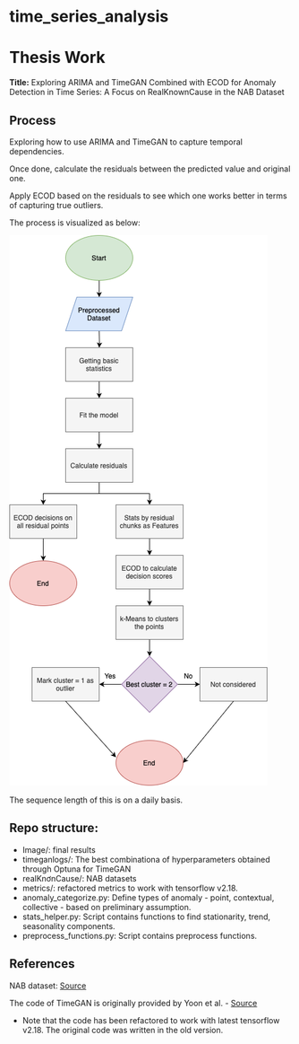 # time_series_analysis
# Thesis Work  
**Title:** Exploring ARIMA and TimeGAN Combined with ECOD for Anomaly Detection in Time Series: A Focus on RealKnownCause in the NAB Dataset  
## Process
Exploring how to use ARIMA and TimeGAN to capture temporal dependencies. 

Once done, calculate the residuals between the predicted value and original one. 

Apply ECOD based on the residuals to see which one works better in terms of capturing true outliers. 

The process is visualized as below: 

![Process](process.png)

The sequence length of this is on a daily basis. 

## Repo structure:
- Image/: final results
- timeganlogs/: The best combinationa of hyperparameters obtained through Optuna for TimeGAN
- realKnơnCause/: NAB datasets
- metrics/: refactored metrics to work with tensorflow v2.18. 
- anomaly_categorize.py: Define types of anomaly - point, contextual, collective - based on preliminary assumption. 
- stats_helper.py: Script contains functions to find stationarity, trend, seasonality components. 
- preprocess_functions.py: Script contains preprocess functions. 


## References 
NAB dataset: [Source](https://github.com/numenta/NAB)

The code of TimeGAN is originally provided by Yoon et al. - [Source](https://github.com/jsyoon0823/TimeGAN)
* Note that the code has been refactored to work with latest tensorflow v2.18. The original code was written in the old version. 
 